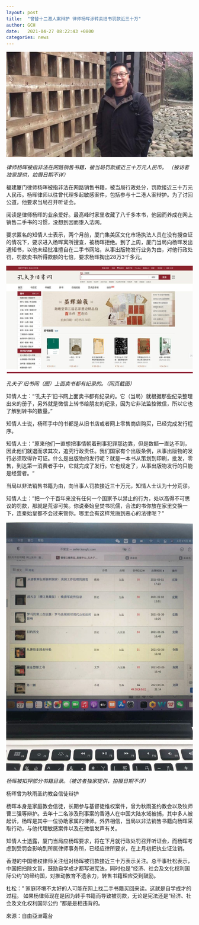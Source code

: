 ```yaml
---
layout: post
title:  "曾替十二港人案辩护 律师杨晖涉转卖旧书罚款近三十万"
author: GCH
date:   2021-04-27 08:22:43 +0800
categories: news
---
```

![yanghui-fined-300k](/images/yanghui-fined-300k.jpeg)

*律师杨晖被指非法在网路销售书籍，被当局罚款接近三十万元人民币。*
*（被访者独家提供，拍摄日期不详）*

福建厦门律师杨晖被指非法在网路销售书籍，被当局行政处分，罚款接近三十万元人民币。杨晖律师以往曾代理多起敏感案件，包括参与十二港人案辩护。为了讨回公道，他要求当局召开听证会。

阅读是律师杨晖的业余爱好。最高峰时家里收藏了八千多本书，他因而养成在网上销售二手书的习惯，没想到因而堕入法网。

要求匿名的知情人士表示，两个月前，厦门集美区文化市场执法人员在没有搜查证的情况下，要求进入杨晖寓所搜查，被杨晖拒绝。到了上周，厦门当局向杨晖发出通知书，以他未经批准擅自在二手书网站，从事出版物发行业务为由，对他行政处罚，罚款卖书所得款额的七倍，要求杨晖掏出28万3千多元。

![yanghui-kongfz](/images/yanghui-kongfz.jpeg)

*孔夫子’旧书网（图）上面卖书都有纪录的。（网页截图）*

知情人士：“‘孔夫子’旧书网上面卖书都有纪录的。它（当局）就根据那些纪录整理出来的册子，另外就是微信上转书给朋友的纪录，因为它非法监控微信，所以它也了解到转书的数量。”

知情人士说，杨晖手中的书都是从旧书店或者网上零售商店购买，已经完成发行程序。

知情人士：”原来他们一直想把事情朝着刑事犯罪那边靠，但是数额一直达不到，因此他们就退而求其次，追究行政责任。我们国家有个出版条例，从事出版物的发行必须取得许可证。什么是出版物的发行呢？就是一本书从策划到印刷，批发，零售，到达第一消费者手中，它就完成了发行。它也规定了，从事出版物发行的只能是经营者。“

当局以非法销售书籍为由，向当事人罚款接近三十万元，知情人士认为十分荒谬。

知情人士：”把一个千百年来没有任何一个国家予以禁止的行为，处以高得不可思议的罚款，那就是荒谬可笑。你说秦始皇焚书坑儒，合法的书你放在家里交换一下，连秦始皇都不会过来管你。哪里会有这样荒唐到恶心的法律呢？“

![yanghui-booklist](/images/yanghui-booklist.jpeg)

*杨晖被扣押部分书籍目录。（被访者独家提供，拍摄日期不详）*

杨晖曾为秋雨圣约教会信徒辩护

杨晖本身是家庭教会信徒，长期参与基督徒维权案件，曾为秋雨圣约教会以及牧师曹三强等辩护。去年十二名涉及刑事案的香港人在中国大陆水域被捕，其中多人被起诉，杨晖是其中一位协助家属的律师。外界相信，当局以非法销售书籍向杨晖采取行动，与他代理敏感案件以及在微信发声有关。

知情人士透露，厦门当局应杨晖要求，将在下月就行政处罚召开听证会，而杨晖考虑到受罚会影响到所属律师事务所，已经应律所要求，在上月初把执业证注销。

香港的中国维权律师关注组对杨晖被罚款接近三十万表示关注。总干事杜松表示，中国把扫除文盲，鼓励自学成才都写进宪法，同时也是“经济、社会及文化权利国际公约”的缔约国，对推动教育不遗余力，转售书籍理应受到鼓励。

杜松：” 家庭环境不太好的人可能在网上找二手书籍买回来读。这就是自学成才的过程。 如果杨律师现在是因为转手书籍而导致被罚款，无论是宪法还是“经济、社会及文化权利国际公约 ”都是是相违背的。

來源：自由亞洲電台